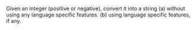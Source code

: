 Given an integer (positive or negative), convert it into a string 
(a) without using any language specific features.
(b) using language specific features, if any.
